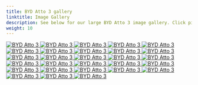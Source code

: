 ```yaml
---
title: BYD Atto 3 gallery
linktitle: Image Gallery
description: See below for our large BYD Atto 3 image gallery. Click pictures for high-resolution versions.
weight: 10
---
```

<!-- markdownlint-disable MD033 -->
<div class="pswp-gallery pswp-gallery--single-column" id="my-gallery">
<a href="https://media.evkx.net/multimedia/models/byd/atto_3/atto_3/exterior_1.jpg"
data-pswp-src="https://media.evkx.net/multimedia/models/byd/atto_3/atto_3/exterior_1.jpg"
data-pswp-width="1600"
data-pswp-height="1137" 
target="_blank">
<img src="https://media.evkx.net/multimedia/models/byd/atto_3/atto_3/exterior_1_st.jpg" alt="BYD Atto 3" />
</a>
<a href="https://media.evkx.net/multimedia/models/byd/atto_3/atto_3/exterior_2.jpg"
data-pswp-src="https://media.evkx.net/multimedia/models/byd/atto_3/atto_3/exterior_2.jpg"
data-pswp-width="1600"
data-pswp-height="1067" 
target="_blank">
<img src="https://media.evkx.net/multimedia/models/byd/atto_3/atto_3/exterior_2_st.jpg" alt="BYD Atto 3" />
</a>
<a href="https://media.evkx.net/multimedia/models/byd/atto_3/atto_3/exterior_3.jpg"
data-pswp-src="https://media.evkx.net/multimedia/models/byd/atto_3/atto_3/exterior_3.jpg"
data-pswp-width="1600"
data-pswp-height="1143" 
target="_blank">
<img src="https://media.evkx.net/multimedia/models/byd/atto_3/atto_3/exterior_3_st.jpg" alt="BYD Atto 3" />
</a>
<a href="https://media.evkx.net/multimedia/models/byd/atto_3/atto_3/exterior_4.jpg"
data-pswp-src="https://media.evkx.net/multimedia/models/byd/atto_3/atto_3/exterior_4.jpg"
data-pswp-width="1600"
data-pswp-height="1067" 
target="_blank">
<img src="https://media.evkx.net/multimedia/models/byd/atto_3/atto_3/exterior_4_st.jpg" alt="BYD Atto 3" />
</a>
<a href="https://media.evkx.net/multimedia/models/byd/atto_3/atto_3/exterior_5.jpg"
data-pswp-src="https://media.evkx.net/multimedia/models/byd/atto_3/atto_3/exterior_5.jpg"
data-pswp-width="1600"
data-pswp-height="1067" 
target="_blank">
<img src="https://media.evkx.net/multimedia/models/byd/atto_3/atto_3/exterior_5_st.jpg" alt="BYD Atto 3" />
</a>
<a href="https://media.evkx.net/multimedia/models/byd/atto_3/atto_3/exterior_6.jpg"
data-pswp-src="https://media.evkx.net/multimedia/models/byd/atto_3/atto_3/exterior_6.jpg"
data-pswp-width="1252"
data-pswp-height="917" 
target="_blank">
<img src="https://media.evkx.net/multimedia/models/byd/atto_3/atto_3/exterior_6_st.jpg" alt="BYD Atto 3" />
</a>
<a href="https://media.evkx.net/multimedia/models/byd/atto_3/atto_3/frontseats_1.jpg"
data-pswp-src="https://media.evkx.net/multimedia/models/byd/atto_3/atto_3/frontseats_1.jpg"
data-pswp-width="1600"
data-pswp-height="1203" 
target="_blank">
<img src="https://media.evkx.net/multimedia/models/byd/atto_3/atto_3/frontseats_1_st.jpg" alt="BYD Atto 3" />
</a>
<a href="https://media.evkx.net/multimedia/models/byd/atto_3/atto_3/frontseats_2.jpg"
data-pswp-src="https://media.evkx.net/multimedia/models/byd/atto_3/atto_3/frontseats_2.jpg"
data-pswp-width="1600"
data-pswp-height="1067" 
target="_blank">
<img src="https://media.evkx.net/multimedia/models/byd/atto_3/atto_3/frontseats_2_st.jpg" alt="BYD Atto 3" />
</a>
<a href="https://media.evkx.net/multimedia/models/byd/atto_3/atto_3/frontseats_3.jpg"
data-pswp-src="https://media.evkx.net/multimedia/models/byd/atto_3/atto_3/frontseats_3.jpg"
data-pswp-width="1600"
data-pswp-height="1067" 
target="_blank">
<img src="https://media.evkx.net/multimedia/models/byd/atto_3/atto_3/frontseats_3_st.jpg" alt="BYD Atto 3" />
</a>
<a href="https://media.evkx.net/multimedia/models/byd/atto_3/atto_3/headlights_1.jpg"
data-pswp-src="https://media.evkx.net/multimedia/models/byd/atto_3/atto_3/headlights_1.jpg"
data-pswp-width="1600"
data-pswp-height="1067" 
target="_blank">
<img src="https://media.evkx.net/multimedia/models/byd/atto_3/atto_3/headlights_1_st.jpg" alt="BYD Atto 3" />
</a>
<a href="https://media.evkx.net/multimedia/models/byd/atto_3/atto_3/interior_1.jpg"
data-pswp-src="https://media.evkx.net/multimedia/models/byd/atto_3/atto_3/interior_1.jpg"
data-pswp-width="1600"
data-pswp-height="1067" 
target="_blank">
<img src="https://media.evkx.net/multimedia/models/byd/atto_3/atto_3/interior_1_st.jpg" alt="BYD Atto 3" />
</a>
<a href="https://media.evkx.net/multimedia/models/byd/atto_3/atto_3/interior_2.jpg"
data-pswp-src="https://media.evkx.net/multimedia/models/byd/atto_3/atto_3/interior_2.jpg"
data-pswp-width="1600"
data-pswp-height="1067" 
target="_blank">
<img src="https://media.evkx.net/multimedia/models/byd/atto_3/atto_3/interior_2_st.jpg" alt="BYD Atto 3" />
</a>
<a href="https://media.evkx.net/multimedia/models/byd/atto_3/atto_3/interior_3.jpg"
data-pswp-src="https://media.evkx.net/multimedia/models/byd/atto_3/atto_3/interior_3.jpg"
data-pswp-width="1600"
data-pswp-height="1067" 
target="_blank">
<img src="https://media.evkx.net/multimedia/models/byd/atto_3/atto_3/interior_3_st.jpg" alt="BYD Atto 3" />
</a>
<a href="https://media.evkx.net/multimedia/models/byd/atto_3/atto_3/interior_4.jpg"
data-pswp-src="https://media.evkx.net/multimedia/models/byd/atto_3/atto_3/interior_4.jpg"
data-pswp-width="1600"
data-pswp-height="1067" 
target="_blank">
<img src="https://media.evkx.net/multimedia/models/byd/atto_3/atto_3/interior_4_st.jpg" alt="BYD Atto 3" />
</a>
<a href="https://media.evkx.net/multimedia/models/byd/atto_3/atto_3/interior_5.jpg"
data-pswp-src="https://media.evkx.net/multimedia/models/byd/atto_3/atto_3/interior_5.jpg"
data-pswp-width="1600"
data-pswp-height="1067" 
target="_blank">
<img src="https://media.evkx.net/multimedia/models/byd/atto_3/atto_3/interior_5_st.jpg" alt="BYD Atto 3" />
</a>
<a href="https://media.evkx.net/multimedia/models/byd/atto_3/atto_3/interior_6.jpg"
data-pswp-src="https://media.evkx.net/multimedia/models/byd/atto_3/atto_3/interior_6.jpg"
data-pswp-width="1600"
data-pswp-height="1068" 
target="_blank">
<img src="https://media.evkx.net/multimedia/models/byd/atto_3/atto_3/interior_6_st.jpg" alt="BYD Atto 3" />
</a>
<a href="https://media.evkx.net/multimedia/models/byd/atto_3/atto_3/interior_7.jpg"
data-pswp-src="https://media.evkx.net/multimedia/models/byd/atto_3/atto_3/interior_7.jpg"
data-pswp-width="1600"
data-pswp-height="850" 
target="_blank">
<img src="https://media.evkx.net/multimedia/models/byd/atto_3/atto_3/interior_7_st.jpg" alt="BYD Atto 3" />
</a>
<a href="https://media.evkx.net/multimedia/models/byd/atto_3/atto_3/main_1.jpg"
data-pswp-src="https://media.evkx.net/multimedia/models/byd/atto_3/atto_3/main_1.jpg"
data-pswp-width="1600"
data-pswp-height="1155" 
target="_blank">
<img src="https://media.evkx.net/multimedia/models/byd/atto_3/atto_3/main_1_st.jpg" alt="BYD Atto 3" />
</a>
<a href="https://media.evkx.net/multimedia/models/byd/atto_3/atto_3/rearlights_1.jpg"
data-pswp-src="https://media.evkx.net/multimedia/models/byd/atto_3/atto_3/rearlights_1.jpg"
data-pswp-width="1600"
data-pswp-height="1067" 
target="_blank">
<img src="https://media.evkx.net/multimedia/models/byd/atto_3/atto_3/rearlights_1_st.jpg" alt="BYD Atto 3" />
</a>
<a href="https://media.evkx.net/multimedia/models/byd/atto_3/atto_3/screens_1.jpg"
data-pswp-src="https://media.evkx.net/multimedia/models/byd/atto_3/atto_3/screens_1.jpg"
data-pswp-width="1600"
data-pswp-height="1067" 
target="_blank">
<img src="https://media.evkx.net/multimedia/models/byd/atto_3/atto_3/screens_1_st.jpg" alt="BYD Atto 3" />
</a>
<a href="https://media.evkx.net/multimedia/models/byd/atto_3/atto_3/screens_2.jpg"
data-pswp-src="https://media.evkx.net/multimedia/models/byd/atto_3/atto_3/screens_2.jpg"
data-pswp-width="1600"
data-pswp-height="1067" 
target="_blank">
<img src="https://media.evkx.net/multimedia/models/byd/atto_3/atto_3/screens_2_st.jpg" alt="BYD Atto 3" />
</a>
<a href="https://media.evkx.net/multimedia/models/byd/atto_3/atto_3/screens_3.jpg"
data-pswp-src="https://media.evkx.net/multimedia/models/byd/atto_3/atto_3/screens_3.jpg"
data-pswp-width="1600"
data-pswp-height="1067" 
target="_blank">
<img src="https://media.evkx.net/multimedia/models/byd/atto_3/atto_3/screens_3_st.jpg" alt="BYD Atto 3" />
</a>
<a href="https://media.evkx.net/multimedia/models/byd/atto_3/atto_3/screens_4.jpg"
data-pswp-src="https://media.evkx.net/multimedia/models/byd/atto_3/atto_3/screens_4.jpg"
data-pswp-width="1600"
data-pswp-height="1067" 
target="_blank">
<img src="https://media.evkx.net/multimedia/models/byd/atto_3/atto_3/screens_4_st.jpg" alt="BYD Atto 3" />
</a>
<a href="https://media.evkx.net/multimedia/models/byd/atto_3/atto_3/secondrowseats_1.jpg"
data-pswp-src="https://media.evkx.net/multimedia/models/byd/atto_3/atto_3/secondrowseats_1.jpg"
data-pswp-width="1600"
data-pswp-height="1121" 
target="_blank">
<img src="https://media.evkx.net/multimedia/models/byd/atto_3/atto_3/secondrowseats_1_st.jpg" alt="BYD Atto 3" />
</a>
<a href="https://media.evkx.net/multimedia/models/byd/atto_3/atto_3/secondrowseats_2.jpg"
data-pswp-src="https://media.evkx.net/multimedia/models/byd/atto_3/atto_3/secondrowseats_2.jpg"
data-pswp-width="1600"
data-pswp-height="1067" 
target="_blank">
<img src="https://media.evkx.net/multimedia/models/byd/atto_3/atto_3/secondrowseats_2_st.jpg" alt="BYD Atto 3" />
</a>
<a href="https://media.evkx.net/multimedia/models/byd/atto_3/atto_3/trunk_1.jpg"
data-pswp-src="https://media.evkx.net/multimedia/models/byd/atto_3/atto_3/trunk_1.jpg"
data-pswp-width="1600"
data-pswp-height="1067" 
target="_blank">
<img src="https://media.evkx.net/multimedia/models/byd/atto_3/atto_3/trunk_1_st.jpg" alt="BYD Atto 3" />
</a>
<a href="https://media.evkx.net/multimedia/models/byd/atto_3/atto_3/trunk_2.jpg"
data-pswp-src="https://media.evkx.net/multimedia/models/byd/atto_3/atto_3/trunk_2.jpg"
data-pswp-width="1600"
data-pswp-height="1067" 
target="_blank">
<img src="https://media.evkx.net/multimedia/models/byd/atto_3/atto_3/trunk_2_st.jpg" alt="BYD Atto 3" />
</a>
<a href="https://media.evkx.net/multimedia/models/byd/atto_3/atto_3/trunk_3.jpg"
data-pswp-src="https://media.evkx.net/multimedia/models/byd/atto_3/atto_3/trunk_3.jpg"
data-pswp-width="1600"
data-pswp-height="1067" 
target="_blank">
<img src="https://media.evkx.net/multimedia/models/byd/atto_3/atto_3/trunk_3_st.jpg" alt="BYD Atto 3" />
</a>
</div>
<script type="module">
  import PhotoSwipeLightbox from '/js/photoswipe-lightbox.esm.js';
    const lightbox = new PhotoSwipeLightbox({
       gallery: '#my-gallery',
        children: 'a',
        pswpModule: () => import('/js/photoswipe.esm.js')
    });
lightbox.init();
</script>
